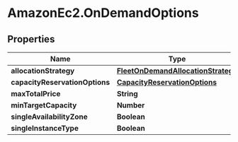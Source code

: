 # AmazonEc2.OnDemandOptions

## Properties

Name | Type | Description | Notes
------------ | ------------- | ------------- | -------------
**allocationStrategy** | [**FleetOnDemandAllocationStrategy**](FleetOnDemandAllocationStrategy.md) |  | [optional] 
**capacityReservationOptions** | [**CapacityReservationOptions**](CapacityReservationOptions.md) |  | [optional] 
**maxTotalPrice** | **String** |  | [optional] 
**minTargetCapacity** | **Number** |  | [optional] 
**singleAvailabilityZone** | **Boolean** |  | [optional] 
**singleInstanceType** | **Boolean** |  | [optional] 


